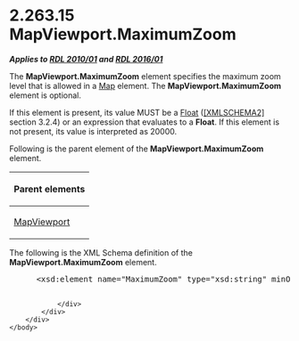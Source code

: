 <html dir="LTR" xmlns:mshelp="http://msdn.microsoft.com/mshelp" xmlns:ddue="http://ddue.schemas.microsoft.com/authoring/2003/5" xmlns:xlink="http://www.w3.org/1999/xlink" xmlns:tool="http://www.microsoft.com/tooltip">
    <head>
        <meta http-equiv="Content-Type" content="text/html; CHARSET=utf-8"></meta>
        <meta name="save" content="history"></meta>
        <title>2.263.15 MapViewport.MaximumZoom</title>
        <xml>
            <mshelp:toctitle title="2.263.15 MapViewport.MaximumZoom"></mshelp:toctitle>
            <mshelp:rltitle title="[MS-RDL]: MapViewport.MaximumZoom"></mshelp:rltitle>
            <mshelp:keyword index="A" term="6a56c2c9-3890-4639-87fa-1a4504de4e84"></mshelp:keyword>
            <mshelp:attr name="DCSext.ContentType" value="open specification"></mshelp:attr>
            <mshelp:attr name="AssetID" value="6a56c2c9-3890-4639-87fa-1a4504de4e84"></mshelp:attr>
            <mshelp:attr name="TopicType" value="kbRef"></mshelp:attr>
            <mshelp:attr name="DCSext.Title" value="[MS-RDL]: MapViewport.MaximumZoom" />
        </xml>
    </head>
    <body>
        <div id="header">
            <h1 class="heading">2.263.15 MapViewport.MaximumZoom</h1>
        </div>
        <div id="mainSection">
            <div id="mainBody">
                <div id="allHistory" class="saveHistory"></div>
                <div id="sectionSection0" class="section" name="collapseableSection">
                    

<p><b><i>Applies to </i></b><a href="3428e690-a348-4ec7-8a6a-8efb42d2cdee.htm"><b><i>RDL 2010/01</i></b></a><b><i>
and </i></b><a href="52ce3983-2bfc-4e72-9359-42aaf5fe4509.htm"><b><i>RDL 2016/01</i></b></a></p>

<p>The <b>MapViewport.MaximumZoom</b> element specifies the
maximum zoom level that is allowed in a <a href="fd166dd8-6772-4507-b3f6-50a2b7cfd6ac.htm">Map</a> element. The <b>MapViewport.MaximumZoom</b>
element is optional. </p>

<p>If this element is present, its value MUST be a <a href="c7d0946f-992e-4abc-a304-09b53e030692.htm">Float</a> (<a href="https://go.microsoft.com/fwlink/?LinkId=90610">[XMLSCHEMA2]</a> section
3.2.4) or an expression that evaluates to a <b>Float</b>. If this element is
not present, its value is interpreted as 20000. </p>

<p>Following is the parent element of the <b>MapViewport.MaximumZoom</b>
element.</p>

<table>
 <thead>
  <tr>
   <th>
   <p>Parent elements</p>
   </th>
  </tr>
 </thead>
 <tr>
  <td>
  <p><a href="55679f1a-a5b6-4b08-b284-ff6e27deedb4.htm">MapViewport</a></p>
  </td>
 </tr>
</table>

<p>The following is the XML Schema definition of the <b>MapViewport.MaximumZoom</b>
element.</p>

<dl>
<dd>
<div><pre> &lt;xsd:element name=&quot;MaximumZoom&quot; type=&quot;xsd:string&quot; minOccurs=&quot;0&quot; /&gt;
  
</pre></div>
</dd></dl>


                </div>
            </div>
        </div>
    </body>
</html>
